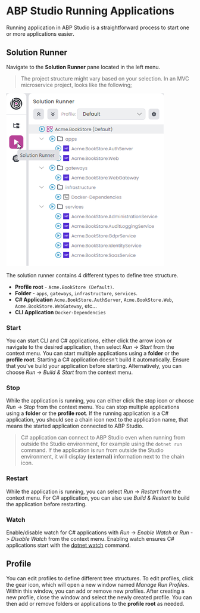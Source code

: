 # ABP Studio Running Applications

Running application in ABP Studio is a straightforward process to start one or more applications easier.

## Solution Runner

Navigate to the **Solution Runner** pane located in the left menu.

> The project structure might vary based on your selection. In an MVC microservice project, looks like the following;

![solution-runner](images/solution-runner.png)

The solution runner contains 4 different types to define tree structure.
- **Profile root** - `Acme.BookStore (Default)`.
- **Folder** - `apps`, `gateways`, `infrastructure`, `services`. 
- **C# Application** `Acme.BookStore.AuthServer`, `Acme.BookStore.Web`, `Acme.BookStore.WebGateway`, etc...
- **CLI Application** `Docker-Dependencies`

### Start

You can start CLI and C# applications, either click the arrow icon or navigate to the desired application, then select *Run* -> *Start* from the context menu. You can start multiple applications using a **folder** or the **profile root**. Starting a C# application doesn't build it automatically. Ensure that you've build your application before starting. Alternatively, you can choose *Run* -> *Build & Start* from the context menu.

### Stop

While the application is running, you can either click the stop icon or choose *Run* -> *Stop* from the context menu. You can stop multiple applications using a **folder** or the **profile root**. If the running application is a C# application, you should see a chain icon next to the application name, that means the started application connected to ABP Studio.

> C# application can connect to ABP Studio even when running from outside the Studio environment, for example using the `dotnet run` command. If the application is run from outside the Studio environment, it will display **(external)** information next to the chain icon.

### Restart

While the application is running, you can select *Run* -> *Restart* from the context menu. For C# application, you can also use *Build & Restart* to build the application before restarting.

### Watch

Enable/disable watch for C# applications with *Run* -> *Enable Watch* or *Run* -> *Disable Watch* from the context menu. Enabling watch ensures C# applications start with the [dotnet watch](https://learn.microsoft.com/en-us/dotnet/core/tools/dotnet-watch) command.

## Profile

You can edit profiles to define different tree structures. To edit profiles, click the gear icon, which will open a new window named *Manage Run Profiles*. Within this window, you can add or remove new profiles. After creating a new profile, close the window and select the newly created profile. You can then add or remove folders or applications to the **profile root** as needed.
